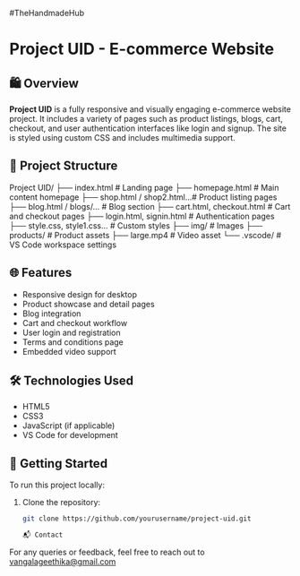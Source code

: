 #TheHandmadeHub
# Project UID - E-commerce Website

## 🛍️ Overview

**Project UID** is a fully responsive and visually engaging e-commerce website project. It includes a variety of pages such as product listings, blogs, cart, checkout, and user authentication interfaces like login and signup. The site is styled using custom CSS and includes multimedia support.

## 📁 Project Structure
Project UID/
├── index.html # Landing page
├── homepage.html # Main content homepage
├── shop.html / shop2.html...# Product listing pages
├── blog.html / blogs/... # Blog section
├── cart.html, checkout.html # Cart and checkout pages
├── login.html, signin.html # Authentication pages
├── style.css, style1.css... # Custom styles
├── img/ # Images
├── products/ # Product assets
├── large.mp4 # Video asset
└── .vscode/ # VS Code workspace settings

## 🌐 Features

- Responsive design for desktop
- Product showcase and detail pages
- Blog integration
- Cart and checkout workflow
- User login and registration
- Terms and conditions page
- Embedded video support

## 🛠️ Technologies Used

- HTML5
- CSS3
- JavaScript (if applicable)
- VS Code for development

## 🚀 Getting Started

To run this project locally:

1. Clone the repository:
   ```bash
   git clone https://github.com/yourusername/project-uid.git

   📬 Contact
For any queries or feedback, feel free to reach out to vangalageethika@gmail.com
